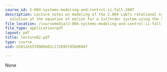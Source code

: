 ```yaml
---
course_id: 2-004-systems-modeling-and-control-ii-fall-2007
description: Lecture notes on modeling of the 2.004 Lab?s rotational system, and analytical
  solution of the equation of motion for a 1st?order system using the time domain.
file_location: /coursemedia/2-004-systems-modeling-and-control-ii-fall-2007/d1012e5570989e02c172b95fd5b96047_lecture02.pdf
file_type: application/pdf
layout: pdf
title: lecture02.pdf
type: course
uid: d1012e5570989e02c172b95fd5b96047

---
```

None